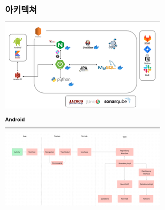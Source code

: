 # 아키텍쳐

![architecture.png](./img/architecture.png)

### Android
---
![android.png](./img/android.png)